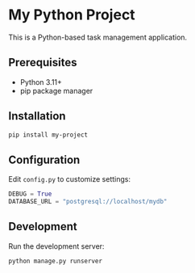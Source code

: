 # My Python Project

This is a Python-based task management application.

## Prerequisites

- Python 3.11+
- pip package manager

## Installation

```bash
pip install my-project
```

## Configuration

Edit `config.py` to customize settings:

```python
DEBUG = True
DATABASE_URL = "postgresql://localhost/mydb"
```

## Development

Run the development server:

```bash
python manage.py runserver
```
